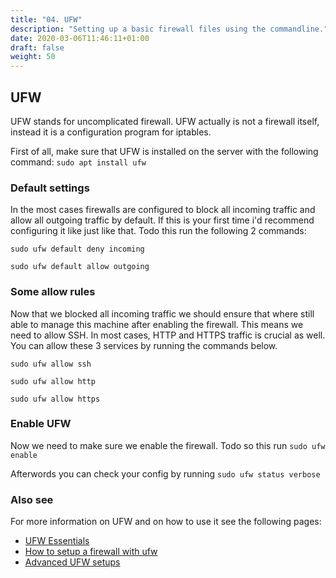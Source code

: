 ```yaml
---
title: "04. UFW"
description: "Setting up a basic firewall files using the commandline."
date: 2020-03-06T11:46:11+01:00
draft: false
weight: 50
---
```


## UFW

UFW stands for uncomplicated firewall. UFW actually is not a firewall itself, instead it is a configuration program for iptables.

First of all, make sure that UFW is installed on the server with the following command: `sudo apt install ufw`

### Default settings

In the most cases firewalls are configured to block all incoming traffic and allow all outgoing traffic by default. If this is your first time i'd recommend configuring it like just like that. Todo this run the following 2 commands:

`sudo ufw default deny incoming`

`sudo ufw default allow outgoing`

### Some allow rules

Now that we blocked all incoming traffic we should ensure that where still able to manage this machine after enabling the firewall. This means we need to allow SSH. In most cases, HTTP and HTTPS traffic is crucial as well. You can allow these 3 services by running the commands below.

`sudo ufw allow ssh`

`sudo ufw allow http`

`sudo ufw allow https`

### Enable UFW

Now we need to make sure we enable the firewall. Todo so this run `sudo ufw enable`

Afterwords you can check your config by running `sudo ufw status verbose`

### Also see

For more information on UFW and on how to use it see the following pages:

* [UFW Essentials](https://www.digitalocean.com/community/tutorials/ufw-essentials-common-firewall-rules-and-commands)
* [How to setup a firewall with ufw](https://www.digitalocean.com/community/tutorials/how-to-setup-a-firewall-with-ufw-on-an-ubuntu-and-debian-cloud-server)
* [Advanced UFW setups](https://www.cyberciti.biz/faq/howto-configure-setup-firewall-with-ufw-on-ubuntu-linux/)

